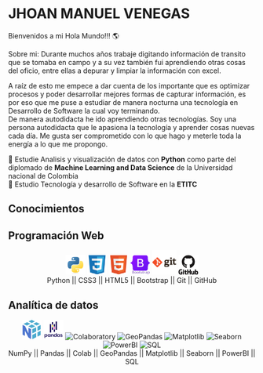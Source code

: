 # JHOAN MANUEL VENEGAS
Bienvenidos a mi Hola Mundo!!! 🌎

Sobre mi: Durante muchos años trabaje digitando información de transito que se tomaba en campo y a su vez también fui aprendiendo otras cosas del oficio, entre ellas a depurar y limpiar la información con excel.

A raíz de esto me empece a dar cuenta de los importante que es optimizar procesos y poder desarrollar mejores formas de capturar información, es por eso que me puse a estudiar de manera nocturna una tecnología en Desarrollo de Software la cual voy terminando.</br>
De manera autodidacta he ido aprendiendo otras tecnologías. Soy una persona autodidacta que le apasiona la tecnología y aprender cosas nuevas cada día. Me gusta ser comprometido con lo que hago y meterle toda la energía a lo que me propongo.</br>


📕 Estudie Analisis y visualización de datos con **Python** como parte del diplomado de **Machine Learning and Data Science** de la Universidad nacional de Colombia</br>
📗 Estudio Tecnología y desarrollo de Software en la **ETITC**

<h2>Conocimientos</h2>

<h2>Programación Web</h2>
<div align="center">
  <img src="https://github.com/devicons/devicon/blob/master/icons/python/python-original.svg" title="Python" alt="Python" width="40" height="40"/>
  <img src="https://github.com/devicons/devicon/blob/master/icons/css3/css3-original.svg" title="CSS3" alt="CSS3" width="40" height="40"/>
  <img src="https://github.com/devicons/devicon/blob/master/icons/html5/html5-original.svg" title="HTML5" alt="HTML5" width="40" height="40"/>
  <img src= "https://github.com/devicons/devicon/blob/master/icons/bootstrap/bootstrap-original-wordmark.svg"  title="BOOTSTRAP" alt="BOOTSTRAP" width="40" height="40"/>
  <img src="https://github.com/devicons/devicon/blob/master/icons/git/git-original-wordmark.svg" title="GIT" alt="GIT" width="50" height="50"/>
  <img src="https://github.com/devicons/devicon/blob/master/icons/github/github-original-wordmark.svg" title="GitHub" alt="GitHub" width="40" height="40"/>
  
</div>

<div align="center">
  Python || CSS3 || HTML5 || Bootstrap || Git || GitHub 
</div>
  

<h2>Analítica de datos</h2>
<div align="center">
  <img src="https://github.com/devicons/devicon/blob/master/icons/numpy/numpy-original.svg" title="NumPy" alt="NumPy" width="40" height="40"/>
  <img src="https://github.com/devicons/devicon/blob/master/icons/pandas/pandas-original-wordmark.svg" title="Pandas" alt="Pandas" width="40" height="40"/>
  <img src="https://github.com/venegaso/iconos/blob/main/colab.svg" title="Colaboratory" alt="Colaboratory" width="40" height="40"/>
  <img src="https://github.com/venegaso/iconos/blob/main/geopandas.svg" title="GeoPandas" alt="GeoPandas" width="40" height="40"/>
  <img src="https://github.com/venegaso/iconos/blob/main/matplotlib.svg" title="Matplotlib" alt="Matplotlib" width="40" height="40"/>
  <img src="https://github.com/venegaso/iconos/blob/main/seaborn.svg" title="Seaborn" alt="Seaborn" width="40" height="40"/>
  <img src="https://github.com/venegaso/iconos/blob/main/powerbi.svg" title="PowerBI" alt="PowerBI" width="40" height="40"/>
  <img src="https://github.com/venegaso/iconos/blob/main/sql.svg" title="SQL" alt="SQL" width="40" height="40"/>
<div>
<div align="center">
  NumPy || Pandas || Colab || GeoPandas || Matplotlib || Seaborn || PowerBI || SQL 
</div> 
